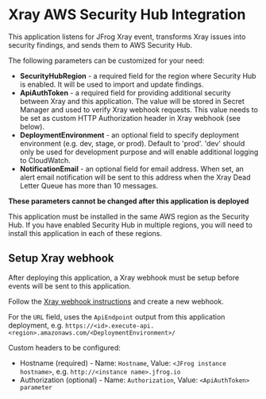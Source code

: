# Xray AWS Security Hub Integration

This application listens for JFrog Xray event, transforms Xray issues into security findings, and sends them to AWS Security Hub.

The following parameters can be customized for your need:
- **SecurityHubRegion** - a required field for the region where Security Hub is enabled. It will be used to import and update findings.
- **ApiAuthToken** - a required field for providing additional security between Xray and this application. The value will be stored in Secret Manager and used to verify Xray webhook requests. This value needs to be set as custom HTTP Authorization header in Xray webhook (see below).
- **DeploymentEnvironment** - an optional field to specify deployment environment (e.g. dev, stage, or prod). Default to 'prod'. 'dev' should only be used for development purpose and will enable additional logging to CloudWatch.
- **NotificationEmail** - an optional field for email address. When set, an alert email notification will be sent to this address when the Xray Dead Letter Queue has more than 10 messages.

**These parameters cannot be changed after this application is deployed**

This application must be installed in the same AWS region as the Security Hub. If you have enabled Security Hub in multiple regions, you will need to install this application in each of these regions.

## Setup Xray webhook

After deploying this application, a Xray webhook must be setup before events will be sent to this application.

Follow the [Xray webhook instructions](https://www.jfrog.com/confluence/display/JFROG/Configuring+Xray#ConfiguringXray-ConfiguringWebhooks) and create a new webhook.

For the `URL` field, uses the `ApiEndpoint` output from this application deployment, e.g. `https://<id>.execute-api.<region>.amazonaws.com/<DeploymentEnvironment>/`

Custom headers to be configured:
- Hostname (required) - Name: `Hostname`, Value: `<JFrog instance hostname>`, e.g. `http://<instance name>.jfrog.io`
- Authorization (optional) - Name: `Authorization`, Value: `<ApiAuthToken> parameter`
